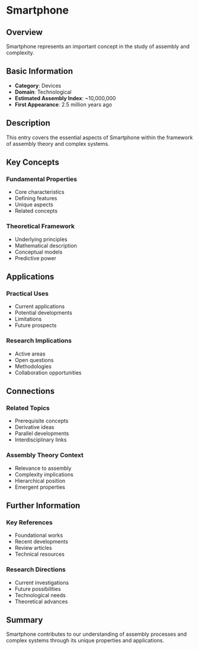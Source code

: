 # Smartphone

## Overview

Smartphone represents an important concept in the study of assembly and complexity.

## Basic Information

- **Category**: Devices
- **Domain**: Technological
- **Estimated Assembly Index**: ~10,000,000
- **First Appearance**: 2.5 million years ago

## Description

This entry covers the essential aspects of Smartphone within the framework of assembly theory and complex systems.

## Key Concepts

### Fundamental Properties
- Core characteristics
- Defining features
- Unique aspects
- Related concepts

### Theoretical Framework
- Underlying principles
- Mathematical description
- Conceptual models
- Predictive power

## Applications

### Practical Uses
- Current applications
- Potential developments
- Limitations
- Future prospects

### Research Implications
- Active areas
- Open questions
- Methodologies
- Collaboration opportunities

## Connections

### Related Topics
- Prerequisite concepts
- Derivative ideas
- Parallel developments
- Interdisciplinary links

### Assembly Theory Context
- Relevance to assembly
- Complexity implications
- Hierarchical position
- Emergent properties

## Further Information

### Key References
- Foundational works
- Recent developments
- Review articles
- Technical resources

### Research Directions
- Current investigations
- Future possibilities
- Technological needs
- Theoretical advances

## Summary

Smartphone contributes to our understanding of assembly processes and complex systems through its unique properties and applications.
